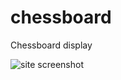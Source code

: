 # chessboard
Chessboard display


![site screenshot](https://res.cloudinary.com/hirra/image/upload/v1644315093/Screenshot_5_esd4ei.png)
